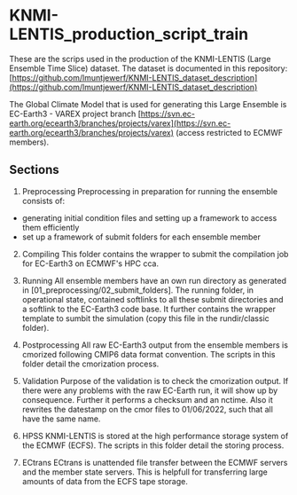 # KNMI-LENTIS_production_script_train

These are the scrips used in the production of the KNMI-LENTIS (Large Ensemble Time Slice) dataset. The dataset is documented in this repository: [https://github.com/lmuntjewerf/KNMI-LENTIS_dataset_description](https://github.com/lmuntjewerf/KNMI-LENTIS_dataset_description) 

The Global Climate Model that is used for generating this Large Ensemble is EC-Earth3 - VAREX project branch [https://svn.ec-earth.org/ecearth3/branches/projects/varex](https://svn.ec-earth.org/ecearth3/branches/projects/varex) (access restricted to ECMWF members). 

## Sections

1. Preprocessing
Preprocessing in preparation for running the ensemble consists of: 
- generating initial condition files and setting up a framework to access them efficiently
- set up a framework of submit folders for each ensemble member

2. Compiling
This folder contains the wrapper to submit the compilation job for EC-Earth3 on ECMWF's HPC cca.

3. Running
All ensemble members have an own run directory as generated in [01_preprocessing/02_submit_folders]. The running folder, in operational state, contained softlinks to all these submit directories and a softlink to the EC-Earth3 code base. 
It further contains the wrapper template to sumbit the simulation (copy this file in the rundir/classic folder).

4. Postprocessing 
All raw EC-Earth3 output from the ensemble members is cmorized following CMIP6 data format convention. The scripts in this folder detail the cmorization process. 

5. Validation
Purpose of the validation is to check the cmorization output. 
If there were any problems with the raw EC-Earth run, it will show up by consequence. 
Further it performs a checksum and an nctime. 
Also it rewrites the datestamp on the cmor files to 01/06/2022, such that all have the same name. 

6. HPSS 
KNMI-LENTIS is stored at the high performance storage system of the ECMWF (ECFS). The scripts in this folder detail the storing process. 

7. ECtrans
ECtrans is unattended file transfer between the ECMWF servers and the member state servers. This is helpfull for transferring large amounts of data from the ECFS tape storage. 

